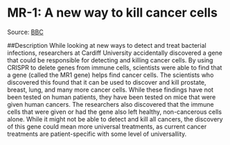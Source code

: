 # MR-1: A new way to kill cancer cells
Source: [BBC](https://www.bbc.com/news/health-51182451)

##Description
While looking at new ways to detect and treat bacterial infections, researchers at Cardiff University accidentally discovered a gene that could be responsible for detecting and killing cancer cells.
By using CRISPR to delete genes from immune cells, scientists were able to find that a gene (called the MR1 gene) helps find cancer cells. The scientists who discovered this found that
it can be used to discover and kill prostate, breast, lung, and many more cancer cells. While these findings have not been tested on human patients, they have been tested on mice that
were given human cancers. The researchers also discovered that the immune cells that were given or had the gene also left healthy, non-cancerous cells alone.
While it might not be able to detect and kill all cancers, the discovery of this gene could mean more universal treatments, as current cancer treatments are patient-specific with some level of
universallity. 
